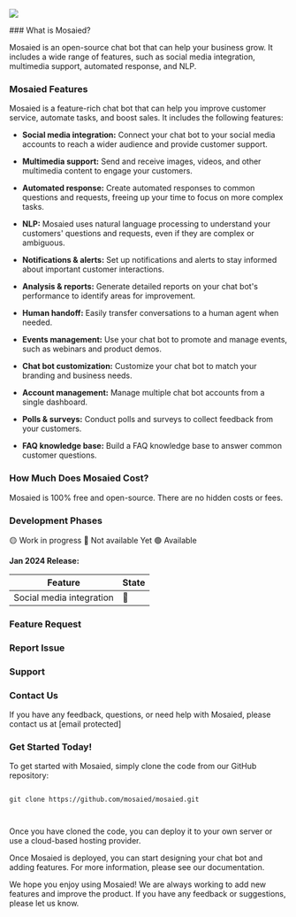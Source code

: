 ![](https://komarev.com/ghpvc/?username=MSD-Academy&label=PROFILE+VIEWS)


﻿### What is Mosaied?
 
 
Mosaied is an open-source chat bot that can help your business grow. It includes a wide range of features, such as social media integration, multimedia support, automated response, and NLP.
 
 
### Mosaied Features
 
 
Mosaied is a feature-rich chat bot that can help you improve customer service, automate tasks, and boost sales. It includes the following features:
 
 
-   **Social media integration:**  Connect your chat bot to your social media accounts to reach a wider audience and provide customer support.
 
-   **Multimedia support:**  Send and receive images, videos, and other multimedia content to engage your customers.
 
-   **Automated response:**  Create automated responses to common questions and requests, freeing up your time to focus on more complex tasks.
 
-   **NLP:**  Mosaied uses natural language processing to understand your customers' questions and requests, even if they are complex or ambiguous.
 
-   **Notifications & alerts:**  Set up notifications and alerts to stay informed about important customer interactions.
 
-   **Analysis & reports:**  Generate detailed reports on your chat bot's performance to identify areas for improvement.
 
-   **Human handoff:**  Easily transfer conversations to a human agent when needed.
 
-   **Events management:**  Use your chat bot to promote and manage events, such as webinars and product demos.
 
-   **Chat bot customization:**  Customize your chat bot to match your branding and business needs.
 
-   **Account management:**  Manage multiple chat bot accounts from a single dashboard.
 
-   **Polls & surveys:**  Conduct polls and surveys to collect feedback from your customers.
 
-   **FAQ knowledge base:**  Build a FAQ knowledge base to answer common customer questions.
 
 
### How Much Does Mosaied Cost?
 
 
Mosaied is 100% free and open-source. There are no hidden costs or fees.
 
 
### Development Phases
 
 
🟡 Work in progress 🔴 Not available Yet 🟢 Available
 
 
**Jan 2024 Release:**
 
| Feature | State |
|--|--|
| Social media integration | 🔴 |
 
 
 
### Feature Request
 
 
### Report Issue
 
 
### Support
 
 
### Contact Us
 
 
If you have any feedback, questions, or need help with Mosaied, please contact us at [email protected]
 
 
### Get Started Today!
 
 
To get started with Mosaied, simply clone the code from our GitHub repository:
 
 
```
 
git clone https://github.com/mosaied/mosaied.git
 
 
```
 
 
Once you have cloned the code, you can deploy it to your own server or use a cloud-based hosting provider.
 
 
Once Mosaied is deployed, you can start designing your chat bot and adding features. For more information, please see our documentation.
 
 
We hope you enjoy using Mosaied! We are always working to add new features and improve the product. If you have any feedback or suggestions, please let us know.
 
 
